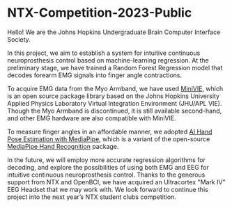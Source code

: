 # NTX-Competition-2023-Public
Hello! We are the Johns Hopkins Undergraduate Brain Computer Interface Society. 

In this project, we aim to establish a system for intuitive continuous neuroprosthesis control based on machine-learning regression. At the preliminary stage, we have trained a Random Forest Regression model that decodes forearm EMG signals into finger angle contractions.

To acquire EMG data from the Myo Armband, we have used [MiniVIE](https://bitbucket.org/rarmiger/minivie/src/master/), which is an open source package library based on the Johns Hopkins University Applied Physics Laboratory Virtual Integration Environment (JHU/APL VIE). Though the Myo Armband is discontinued, it is still available second-hand, and other EMG hardware are also compatible with MiniVIE.

To measure finger angles in an affordable manner, we adopted [AI Hand Pose Estimation with MediaPipe](https://github.com/nicknochnack/AdvancedHandPoseWithMediaPipe), which is a variant of the open-source [MediaPipe Hand Recognition](https://developers.google.com/mediapipe/solutions/vision/gesture_recognizer#get_started) package.

In the future, we will employ more accurate regression algorithms for decoding, and explore the possibilities of using both EMG and EEG for intuitive continuous neuroprosthesis control. Thanks to the generous support from NTX and OpenBCI, we have acquired an Ultracortex "Mark IV" EEG Headset that we may work with. We look forward to continue this project into the next year’s NTX student clubs competition. 
